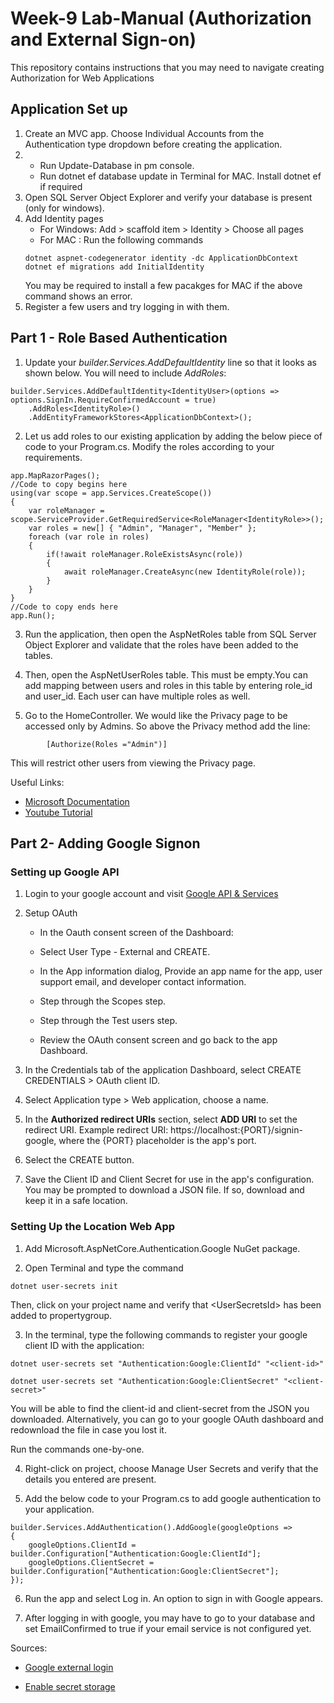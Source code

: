 # Week-9 Lab-Manual (Authorization and External Sign-on)
This repository contains instructions that you may need to navigate creating Authorization for Web Applications

## Application Set up

1.	Create an MVC app. Choose Individual Accounts from the Authentication type dropdown before creating the application.
2.
   - Run Update-Database in pm console.
   - Run dotnet ef database update in Terminal for MAC. Install dotnet ef if required
4.	Open SQL Server Object Explorer and verify your database is present (only for windows).
5. Add Identity pages
   - For Windows:  Add > scaffold item > Identity > Choose all pages
   - For MAC : Run the following commands
   ```
   dotnet aspnet-codegenerator identity -dc ApplicationDbContext
   dotnet ef migrations add InitialIdentity
   ```
    You may be required to install a few pacakges for MAC if the above command shows an error.
6.	Register a few users and try logging in with them.


## Part 1 - Role Based Authentication

1. Update your *builder.Services.AddDefaultIdentity* line so that it looks as shown below. You will need to include *AddRoles*:

```
builder.Services.AddDefaultIdentity<IdentityUser>(options => options.SignIn.RequireConfirmedAccount = true)
    .AddRoles<IdentityRole>()
    .AddEntityFrameworkStores<ApplicationDbContext>();

```

2. Let us add roles to our existing application by adding the below piece of code to your Program.cs. Modify the roles according to your requirements.

```
app.MapRazorPages();
//Code to copy begins here
using(var scope = app.Services.CreateScope())
{
    var roleManager = scope.ServiceProvider.GetRequiredService<RoleManager<IdentityRole>>();
    var roles = new[] { "Admin", "Manager", "Member" };
    foreach (var role in roles)
    {
        if(!await roleManager.RoleExistsAsync(role))
        {
            await roleManager.CreateAsync(new IdentityRole(role));
        }
    }
}
//Code to copy ends here
app.Run();

```

3. Run the application, then open the AspNetRoles table from SQL Server Object Explorer and validate that the roles have been added to the tables. 

4. Then, open the AspNetUserRoles table. This must be empty.You can add mapping between users and roles in this table by entering role_id and user_id. Each user can have multiple roles as well. 

5. Go to the HomeController. We would like the Privacy page to be accessed only by Admins. So above the Privacy method add the line:

```
        [Authorize(Roles ="Admin")]
```
This will restrict other users from viewing the Privacy page. 

Useful Links:
- [Microsoft Documentation](https://learn.microsoft.com/en-us/aspnet/core/security/authorization/roles?view=aspnetcore-7.0)
- [Youtube Tutorial](https://www.youtube.com/watch?v=Y6DCP-yH-9Q)


## Part 2- Adding Google Signon

### Setting up Google API

1. Login to your google account and visit [Google API & Services](https://console.cloud.google.com/apis/)

2. Setup OAuth
    - In the Oauth consent screen of the Dashboard:

    - Select User Type - External and CREATE.
    - In the App information dialog, Provide an app name for the app, user support email, and developer contact information.
    - Step through the Scopes step.
    - Step through the Test users step.
    - Review the OAuth consent screen and go back to the app Dashboard. 
3. In the Credentials tab of the application Dashboard, select CREATE CREDENTIALS > OAuth client ID.

4. Select Application type > Web application, choose a name.

5. In the **Authorized redirect URIs** section, select **ADD URI** to set the redirect URI. Example redirect URI: https://localhost:{PORT}/signin-google, where the {PORT} placeholder is the app's port.

6. Select the CREATE button.

7. Save the Client ID and Client Secret for use in the app's configuration. You may be prompted to download a JSON file. If so, download and keep it in a safe location. 

### Setting Up the Location Web App
1. Add Microsoft.AspNetCore.Authentication.Google NuGet package. 

2. Open Terminal and type the command
```
dotnet user-secrets init
```

Then, click on your project name and verify that \<UserSecretsId> has been added to propertygroup.

3. In the terminal, type the following commands to register your google client ID with the application:

```
dotnet user-secrets set "Authentication:Google:ClientId" "<client-id>"

dotnet user-secrets set "Authentication:Google:ClientSecret" "<client-secret>"
```

You will be able to find the client-id and client-secret from the JSON you downloaded. Alternatively, you can go to your google OAuth dashboard and redownload the file in case you lost it. 

Run the commands one-by-one. 

4. Right-click on project, choose Manage User Secrets and verify that the details you entered are present. 

5. Add the below code to your Program.cs to add google authentication to your application. 
```
builder.Services.AddAuthentication().AddGoogle(googleOptions =>
{
    googleOptions.ClientId = builder.Configuration["Authentication:Google:ClientId"];
    googleOptions.ClientSecret = builder.Configuration["Authentication:Google:ClientSecret"];
});
```

6. Run the app and select Log in. An option to sign in with Google appears.

7. After logging in with google, you may have to go to your database and set EmailConfirmed to true if your email service is not configured yet. 

Sources:
- [Google external login](https://learn.microsoft.com/en-us/aspnet/core/security/authentication/social/google-logins?view=aspnetcore-7.0)

- [Enable secret storage](https://learn.microsoft.com/en-us/aspnet/core/security/app-secrets?view=aspnetcore-7.0&tabs=windows#enable-secret-storage)






